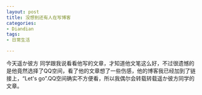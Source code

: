 ```yaml
---
layout: post
title: 没想到还有人在写博客
categories:
- Diandian
tags:
- 日常生活

---
```

今天遥か彼方 同学跟我说看看他写的文章，才知道他文笔这么好，不过很遗憾的是他竟然选择了QQ空间，看了他的文章想了一些伤感，他的博客我已经加到了链接上，“Let's go”.QQ空间确实不方便看，所以我偶尔会转载转载遥か彼方同学的文章。